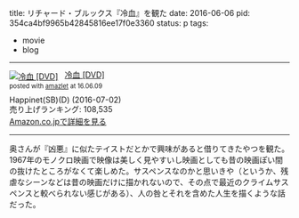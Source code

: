 title: リチャード・ブルックス『冷血』を観た
date: 2016-06-06
pid: 354ca4bf9965b42845816ee17f0e3360
status: p
tags:
- movie
- blog
---

<div class="amazlet-box" style="margin-bottom:0px;"><div class="amazlet-image" style="float:left;margin:0px 12px 1px 0px;"><a href="http://www.amazon.co.jp/exec/obidos/ASIN/B01CZVKNV2/dotimpact-22/ref=nosim/" name="amazletlink" target="_blank"><img src="http://ecx.images-amazon.com/images/I/51w4C7OdsFL._SL160_.jpg" alt="冷血 [DVD]" style="border: none;" /></a></div><div class="amazlet-info" style="line-height:120%; margin-bottom: 10px"><div class="amazlet-name" style="margin-bottom:10px;line-height:120%"><a href="http://www.amazon.co.jp/exec/obidos/ASIN/B01CZVKNV2/dotimpact-22/ref=nosim/" name="amazletlink" target="_blank">冷血 [DVD]</a><div class="amazlet-powered-date" style="font-size:80%;margin-top:5px;line-height:120%">posted with <a href="http://www.amazlet.com/" title="amazlet" target="_blank">amazlet</a> at 16.06.09</div></div><div class="amazlet-detail">Happinet(SB)(D) (2016-07-02)<br />売り上げランキング: 108,535<br /></div><div class="amazlet-sub-info" style="float: left;"><div class="amazlet-link" style="margin-top: 5px"><a href="http://www.amazon.co.jp/exec/obidos/ASIN/B01CZVKNV2/dotimpact-22/ref=nosim/" name="amazletlink" target="_blank">Amazon.co.jpで詳細を見る</a></div></div></div><div class="amazlet-footer" style="clear: left"></div></div>

---- 

奥さんが『凶悪』に似たテイストだとかで興味があると借りてきたやつを観た。1967年のモノクロ映画で映像は美しく見やすいし映画としても昔の映画ぽい間の抜けたところがなくて楽しめた。サスペンスなのかと思いきや（というか、残虐なシーンなどは昔の映画だけに描かれないので、その点で最近のクライムサスペンスと較べられない感じがある）、人の咎とそれを含めた人生を描くような話だった。